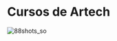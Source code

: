# Cursos de Artech

![88shots_so](https://github.com/griesco/content-organizer-app/assets/139785794/d42297ab-1ec7-466a-8104-94d763e238ef)
